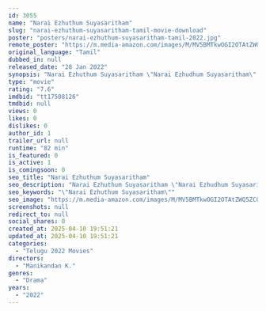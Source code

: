 ```yaml
---
id: 3055
name: "Narai Ezhuthum Suyasaritham"
slug: "narai-ezhuthum-suyasaritham-tamil-movie-download"
poster: "posters/narai-ezhuthum-suyasaritham-tamil-2022.jpg"
remote_poster: "https://m.media-amazon.com/images/M/MV5BMTkwOGI2OTAtZWQ5ZC00MDA2LWJjYzctNzVjYjYzZGNmZTc4XkEyXkFqcGc@._V1_SX300.jpg"
original_language: "Tamil"
dubbed_in: null
released_date: "28 Jan 2022"
synopsis: "Narai Ezhuthum Suyasaritham \"Narai Ezhudhum Suyasaritham\" is a tamil film that was written by Manikandan, who is known for his works in Sillu Karupatti, Vikram Vedha, Yeley. This film was initially screened in 2015 for celebrities..."
type: "movie"
rating: "7.6"
imdbid: "tt17508126"
tmdbid: null
views: 0
likes: 0
dislikes: 0
author_id: 1
trailer_url: null
runtime: "82 min"
is_featured: 0
is_active: 1
is_comingsoon: 0
seo_title: "Narai Ezhuthum Suyasaritham"
seo_description: "Narai Ezhuthum Suyasaritham \"Narai Ezhudhum Suyasaritham\" is a tamil film that was written by Manikandan, who is known for his works in Sillu Karupatti, Vikram Vedha, Yeley. This film was initially screened in 2015 for celebrities..."
seo_keywords: "\"Narai Ezhuthum Suyasaritham\""
seo_image: "https://m.media-amazon.com/images/M/MV5BMTkwOGI2OTAtZWQ5ZC00MDA2LWJjYzctNzVjYjYzZGNmZTc4XkEyXkFqcGc@._V1_SX300.jpg"
screenshots: null
redirect_to: null
social_shares: 0
created_at: 2025-04-10 19:51:21
updated_at: 2025-04-10 19:51:21
categories:
  - "Telugu 2022 Movies"
directors:
  - "Manikandan K."
genres:
  - "Drama"
years:
  - "2022"
---
```

